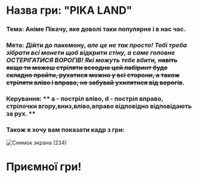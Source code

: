 # Назва гри: "PIKA LAND" 

### Тема: Аніме Пікачу, яке доволі таки популярне і в нас час.
### Мета: Дійти до пакемону, ***але це не так просто! Тобі треба зібрати всі монети щоб відкрити стіну, а саме головне ОСТЕРІГАТИСЯ ВОРОГІВ! Які можуть тебе вбити,*** ~~навіть якщо ти можеш стріляти всеодно цей лабіринт буде складно пройти, рухатися можно у всі сторони, а також стріляти вліво і вправо, не забувай ухилятися від ворогів~~. 
### Керування: ** a - постріл вліво, d - постріл вправо, стрілочки вгору,вниз,вліво,вправо відповідно відповідають за рух. **
### Також я хочу вам показати кадр з гри:
![Снимок экрана (234)](https://github.com/VNikita1337/labirint/assets/143878713/96addcc4-a9bf-46e0-af4a-9669208b9503)

# Приємної гри!
